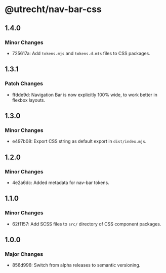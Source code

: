 # @utrecht/nav-bar-css

## 1.4.0

### Minor Changes

- 725617a: Add `tokens.mjs` and `tokens.d.mts` files to CSS packages.

## 1.3.1

### Patch Changes

- ffdde9d: Navigation Bar is now explicitly 100% wide, to work better in flexbox layouts.

## 1.3.0

### Minor Changes

- e497b08: Export CSS string as default export in `dist/index.mjs`.

## 1.2.0

### Minor Changes

- 4e2a6dc: Added metadata for nav-bar tokens.

## 1.1.0

### Minor Changes

- 62f1157: Add SCSS files to `src/` directory of CSS component packages.

## 1.0.0

### Major Changes

- 856d996: Switch from alpha releases to semantic versioning.
